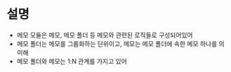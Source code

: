 # 설명
- 메모 모듈은 메모, 메모 폴더 등 메모와 관련된 로직들로 구성되어있어
- 메모 폴더는 메모를 그룹화하는 단위이고, 메모는 메모 폴더에 속한 메모 하나를 의미해
- 메모 폴더와 메모는 1:N 관계를 가지고 있어
